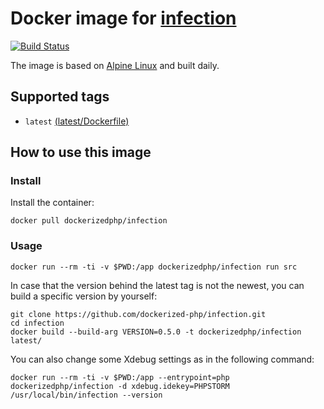 # Docker image for [infection](https://github.com/infection/infection)

[![Build Status](https://travis-ci.org/dockerized-php/infection.svg?branch=master)](https://travis-ci.org/dockerized-php/infection)

The image is based on [Alpine Linux](https://alpinelinux.org/) and built daily.

## Supported tags

- `latest` [(latest/Dockerfile)](https://github.com/dockerized-php/infection/blob/master/latest/Dockerfile)

## How to use this image

### Install

Install the container:

```
docker pull dockerizedphp/infection
```

### Usage

```
docker run --rm -ti -v $PWD:/app dockerizedphp/infection run src
```

In case that the version behind the latest tag is not the newest,
you can build a specific version by yourself:

```
git clone https://github.com/dockerized-php/infection.git
cd infection
docker build --build-arg VERSION=0.5.0 -t dockerizedphp/infection latest/
```

You can also change some Xdebug settings as in the following command:

```
docker run --rm -ti -v $PWD:/app --entrypoint=php dockerizedphp/infection -d xdebug.idekey=PHPSTORM /usr/local/bin/infection --version
```
